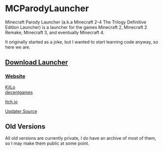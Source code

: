 # MCParodyLauncher

Minecraft Parody Launcher (a.k.a Minecraft 2-4 The Trilogy Definitive Edition Launcher) is a launcher for the games Minecraft 2, Minecraft 2 Remake, Minecraft 3, and eventually Minecraft 4.  
  
It originally started as a joke, but I wanted to start learning code anyway, so here we are.  
  
## [Download Launcher](https://github.com/KilLo445/MCParodyLauncher/releases/latest)  
### [Website](https://killoofficial.wixsite.com/decentgames/launcher)
  
[KilLo](https://killoofficial.wixsite.com/main)  
[decentgames](https://killoofficial.wixsite.com/decentgames)  
  
[Itch.io](https://decentgamestudio.itch.io/mc)  

[Updater Source](https://github.com/KilLo445/MCParodyLauncher-Updater)  
  
## Old Versions  
All old versions are currently private, I do have an archive of most of them, so I may make them public at some point.
